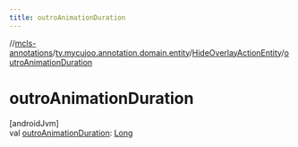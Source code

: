 ```yaml
---
title: outroAnimationDuration
---
```

//[mcls-annotations](../../../index.html)/[tv.mycujoo.annotation.domain.entity](../index.html)/[HideOverlayActionEntity](index.html)/[outroAnimationDuration](outro-animation-duration.html)



# outroAnimationDuration



[androidJvm]\
val [outroAnimationDuration](outro-animation-duration.html): [Long](https://kotlinlang.org/api/latest/jvm/stdlib/kotlin/-long/index.html)




